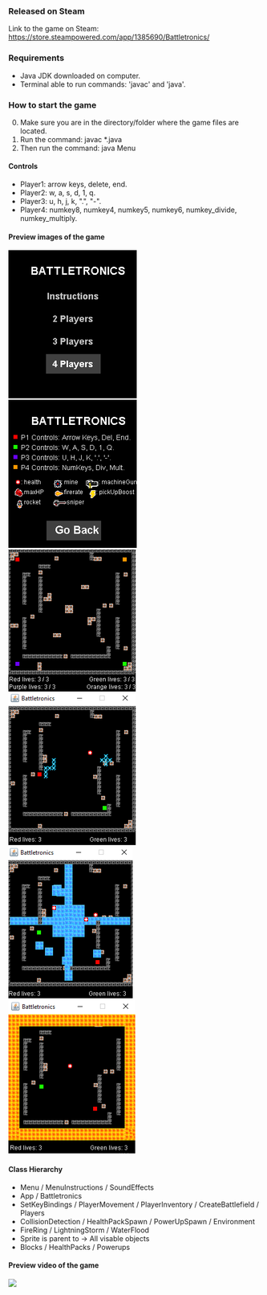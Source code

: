 ### Released on Steam
Link to the game on Steam: https://store.steampowered.com/app/1385690/Battletronics/

### Requirements

- Java JDK downloaded on computer.
- Terminal able to run commands: 'javac' and 'java'.

### How to start the game

0. Make sure you are in the directory/folder where the game files are located.
1. Run the command: javac \*.java
2. Then run the command: java Menu

#### Controls

- Player1: arrow keys, delete, end.
- Player2: w, a, s, d, 1, q.
- Player3: u, h, j, k, ".", "-".
- Player4: numkey8, numkey4, numkey5, numkey6, numkey_divide, numkey_multiply.

#### Preview images of the game

![Image of playing board](readmeImages/img7.png) ![Image of playing board](readmeImages/img6.png) ![Image of playing board](readmeImages/img5.png) ![Image of playing board](readmeImages/img1.png) ![Image of playing board](readmeImages/img2.png) ![Image of playing board](readmeImages/img3.png)

#### Class Hierarchy

- Menu / MenuInstructions / SoundEffects
- App / Battletronics
- SetKeyBindings / PlayerMovement / PlayerInventory / CreateBattlefield / Players
- CollisionDetection / HealthPackSpawn / PowerUpSpawn / Environment
- FireRing / LightningStorm / WaterFlood
- Sprite is parent to -> All visable objects
- Blocks / HealthPacks / Powerups

#### Preview video of the game
![](readmeImages/previewVid.gif)
